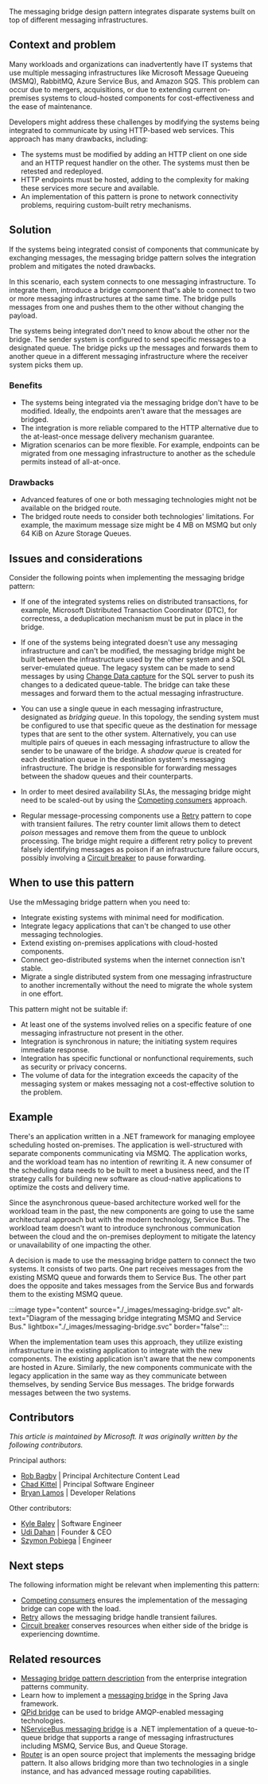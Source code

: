 The messaging bridge design pattern integrates disparate systems built on top of different messaging infrastructures.

## Context and problem

Many workloads and organizations can inadvertently have IT systems that use multiple messaging infrastructures like Microsoft Message Queueing (MSMQ), RabbitMQ, Azure Service Bus, and Amazon SQS. This problem can occur due to mergers, acquisitions, or due to extending current on-premises systems to cloud-hosted components for cost-effectiveness and the ease of maintenance.

Developers might address these challenges by modifying the systems being integrated to communicate by using HTTP-based web services. This approach has many drawbacks, including:

- The systems must be modified by adding an HTTP client on one side and an HTTP request handler on the other. The systems must then be retested and redeployed.
- HTTP endpoints must be hosted, adding to the complexity for making these services more secure and available.
- An implementation of this pattern is prone to network connectivity problems, requiring custom-built retry mechanisms.

## Solution

If the systems being integrated consist of components that communicate by exchanging messages, the messaging bridge pattern solves the integration problem and mitigates the noted drawbacks.

In this scenario, each system connects to one messaging infrastructure. To integrate them, introduce a bridge component that's able to connect to two or more messaging infrastructures at the same time. The bridge pulls messages from one and pushes them to the other without changing the payload.

The systems being integrated don't need to know about the other nor the bridge. The sender system is configured to send specific messages to a designated queue. The bridge picks up the messages and forwards them to another queue in a different messaging infrastructure where the receiver system picks them up.

### Benefits

- The systems being integrated via the messaging bridge don't have to be modified. Ideally, the endpoints aren't aware that the messages are bridged.
- The integration is more reliable compared to the HTTP alternative due to the at-least-once message delivery mechanism guarantee.
- Migration scenarios can be more flexible. For example, endpoints can be migrated from one messaging infrastructure to another as the schedule permits instead of all-at-once.

### Drawbacks

- Advanced features of one or both messaging technologies might not be available on the bridged route.
- The bridged route needs to consider both technologies' limitations. For example, the maximum message size might be 4 MB on MSMQ but only 64 KiB on Azure Storage Queues.

## Issues and considerations

Consider the following points when implementing the messaging bridge pattern:

- If one of the integrated systems relies on distributed transactions, for example, Microsoft Distributed Transaction Coordinator (DTC), for correctness, a deduplication mechanism must be put in place in the bridge.

- If one of the systems being integrated doesn't use any messaging infrastructure and can't be modified, the messaging bridge might be built between the infrastructure used by the other system and a SQL server-emulated queue. The legacy system can be made to send messages by using [Change Data capture](/sql/relational-databases/track-changes/about-change-data-capture-sql-server) for the SQL server to push its changes to a dedicated queue-table. The bridge can take these messages and forward them to the actual messaging infrastructure.

- You can use a single queue in each messaging infrastructure, designated as *bridging queue*. In this topology, the sending system must be configured to use that specific queue as the destination for message types that are sent to the other system. Alternatively, you can use multiple pairs of queues in each messaging infrastructure to allow the sender to be unaware of the bridge. A *shadow queue* is created for each destination queue in the destination system's messaging infrastructure. The bridge is responsible for forwarding messages between the shadow queues and their counterparts.

- In order to meet desired availability SLAs, the messaging bridge might need to be scaled-out by using the [Competing consumers](./competing-consumers.yml) approach.

- Regular message-processing components use a [Retry](./retry.yml) pattern to cope with transient failures. The retry counter limit allows them to detect *poison* messages and remove them from the queue to unblock processing. The bridge might require a different retry policy to prevent falsely identifying messages as poison if an infrastructure failure occurs, possibly involving a [Circuit breaker](./circuit-breaker.yml) to pause forwarding.

## When to use this pattern

Use the mMessaging bridge pattern when you need to:

- Integrate existing systems with minimal need for modification.
- Integrate legacy applications that can't be changed to use other messaging technologies.
- Extend existing on-premises applications with cloud-hosted components.
- Connect geo-distributed systems when the internet connection isn't stable.
- Migrate a single distributed system from one messaging infrastructure to another incrementally without the need to migrate the whole system in one effort.

This pattern might not be suitable if:

- At least one of the systems involved relies on a specific feature of one messaging infrastructure not present in the other.
- Integration is synchronous in nature; the initiating system requires immediate response.
- Integration has specific functional or nonfunctional requirements, such as security or privacy concerns.
- The volume of data for the integration exceeds the capacity of the messaging system or makes messaging not a cost-effective solution to the problem.

## Example

There's an application written in a .NET framework for managing employee scheduling hosted on-premises. The application is well-structured with separate components communicating via MSMQ. The application works, and the workload team has no intention of rewriting it. A new consumer of the scheduling data needs to be built to meet a business need, and the IT strategy calls for building new software as cloud-native applications to optimize the costs and delivery time.

Since the asynchronous queue-based architecture worked well for the workload team in the past, the new components are going to use the same architectural approach but with the modern technology, Service Bus. The workload team doesn't want to introduce synchronous communication between the cloud and the on-premises deployment to mitigate the latency or unavailability of one impacting the other.

A decision is made to use the messaging bridge pattern to connect the two systems. It consists of two parts. One part receives messages from the existing MSMQ queue and forwards them to Service Bus. The other part does the opposite and takes messages from the Service Bus and forwards them to the existing MSMQ queue.

:::image type="content" source="./_images/messaging-bridge.svc" alt-text="Diagram of the messaging bridge integrating MSMQ and Service Bus." lightbox="./_images/messaging-bridge.svc" border="false":::

When the implementation team uses this approach, they utilize existing infrastructure in the existing application to integrate with the new components. The existing application isn't aware that the new components are hosted in Azure. Similarly, the new components communicate with the legacy application in the same way as they communicate between themselves, by sending Service Bus messages. The bridge forwards messages between the two systems.

## Contributors

*This article is maintained by Microsoft. It was originally written by the following contributors.*

Principal authors:

- [Rob Bagby](https://www.linkedin.com/in/robbagby) | Principal Architecture Content Lead
- [Chad Kittel](https://www.linkedin.com/in/chadkittel) | Principal Software Engineer
- [Bryan Lamos](https://www.linkedin.com/in/bryanlamos) | Developer Relations

Other contributors:

- [Kyle Baley](https://www.linkedin.com/in/kylebaley) | Software Engineer
- [Udi Dahan](https://www.linkedin.com/in/udidahan) | Founder & CEO
- [Szymon Pobiega](https://www.linkedin.com/in/szymonpobiega) | Engineer

## Next steps

The following information might be relevant when implementing this pattern:

- [Competing consumers](./competing-consumers.yml) ensures the implementation of the messaging bridge can cope with the load.
- [Retry](./retry.yml) allows the messaging bridge handle transient failures.
- [Circuit breaker](./circuit-breaker.yml) conserves resources when either side of the bridge is experiencing downtime.

## Related resources

- [Messaging bridge pattern description](https://www.enterpriseintegrationpatterns.com/patterns/messaging/MessagingBridge.html) from the enterprise integration patterns community.
- Learn how to implement a [messaging bridge](https://docs.spring.io/spring-integration/docs/current/reference/html/bridge.html) in the Spring Java framework.
- [QPid bridge](https://openmama.finos.org/openmama_qpid_bridge.html) can be used to bridge AMQP-enabled messaging technologies.
- [NServiceBus messaging bridge](https://docs.particular.net/nservicebus/bridge) is a .NET implementation of a queue-to-queue bridge that supports a range of messaging infrastructures including MSMQ, Service Bus, and Queue Storage.
- [Router](https://github.com/SzymonPobiega/NServiceBus.Router) is an open source project that implements the messaging bridge pattern. It also allows bridging more than two technologies in a single instance, and has advanced message routing capabilities.
